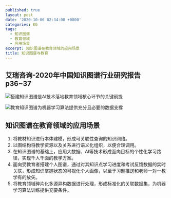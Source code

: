 ```yaml
---
published: true
layout: post
date: '2020-10-06 02:34:00 +0800'
categories: KG
tags:
  - 知识图谱
  - 教育领域
  - 应用场景
excerpt: 知识图谱在教育领域的应用场景
title: 知识图谱与教育
---
```

## 艾瑞咨询-2020年中国知识图谱行业研究报告 p36~37

![搭建知识图谱是AI技术落地教育领域核心环节的关键前提](https://www.bobinsun.cn/assets/images/edu-01.png)

![教育知识图谱为机器学习算法提供充分且必要的数据支撑](https://www.bobinsun.cn/assets/images/edu-02.png)

## 知识图谱在教育领域的应用场景
  
1. 将教材知识进行本体建模，形成可关联性查询的知识网络。
2. 以图结构将教学资源以及关系进行语义化组织，以便合理调用。
3. 在知识图谱的基础上，应用大数据、AI等技术形成面向目标的个性化学习路径，实现千人千面的教学方案。
4. 面向受教育者搭建个人图谱，通过对其知识点学习进度和考试反馈数据的实时关联，形成知识掌握状态的可视化个人画像，以至于习题推送和老师一对一教学有的放矢。
5. 将教育领域碎片化多源异构数据进行处理，形成标准化的关联数据集，为机器学习算法训练提供充要条件。
